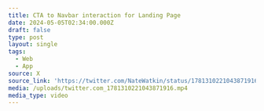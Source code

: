 ```yaml
---
title: CTA to Navbar interaction for Landing Page
date: 2024-05-05T02:34:00.000Z
draft: false
type: post
layout: single
tags:
  - Web
  - App
source: X
source_link: 'https://twitter.com/NateWatkin/status/1781310221043871916'
media: /uploads/twitter.com_1781310221043871916.mp4
media_type: video
---
```


